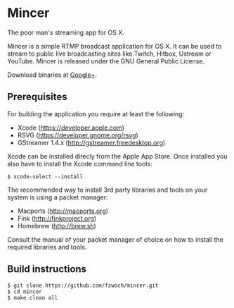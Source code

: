 Mincer
======

The poor man's streaming app for OS X.

Mincer is a simple RTMP broadcast application for OS X. It can be used to stream to public live broadcasting sites like Twitch, Hitbox, Ustream or YouTube. Mincer is released under the GNU General Public License.

Download binaries at <a href="https://plus.google.com/106302080469674598966" rel="publisher">Google+</a>.

Prerequisites
-------------

For building the application you require at least the following:

* Xcode (https://developer.apple.com)
* RSVG (https://developer.gnome.org/rsvg)
* GStreamer 1.4.x (http://gstreamer.freedesktop.org)

Xcode can be installed direcly from the Apple App Store. Once installed you also have to install the Xcode command line tools:

    $ xcode-select --install

The recommended way to install 3rd party libraries and tools on your system is using a packet manager:

* Macports (http://macports.org)
* Fink (http://finkproject.org)
* Homebrew (http://brew.sh)

Consult the manual of your packet manager of choice on how to install the required libraries and tools.

Build instructions
------------------

    $ git clone https://github.com/fzwoch/mincer.git
    $ cd mincer
    $ make clean all
